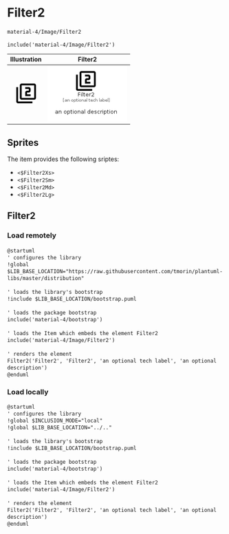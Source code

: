 # Filter2


```text
material-4/Image/Filter2
```

```text
include('material-4/Image/Filter2')
```



| Illustration | Filter2 |
| :---: | :---: |
| ![illustration for Illustration](../../material-4/Image/Filter2.png) | ![illustration for Filter2](../../material-4/Image/Filter2.Local.png) |



## Sprites
The item provides the following sriptes:

- `<$Filter2Xs>`
- `<$Filter2Sm>`
- `<$Filter2Md>`
- `<$Filter2Lg>`





## Filter2

### Load remotely
```plantuml
@startuml
' configures the library
!global $LIB_BASE_LOCATION="https://raw.githubusercontent.com/tmorin/plantuml-libs/master/distribution"

' loads the library's bootstrap
!include $LIB_BASE_LOCATION/bootstrap.puml

' loads the package bootstrap
include('material-4/bootstrap')

' loads the Item which embeds the element Filter2
include('material-4/Image/Filter2')

' renders the element
Filter2('Filter2', 'Filter2', 'an optional tech label', 'an optional description')
@enduml
```

### Load locally
```plantuml
@startuml
' configures the library
!global $INCLUSION_MODE="local"
!global $LIB_BASE_LOCATION="../.."

' loads the library's bootstrap
!include $LIB_BASE_LOCATION/bootstrap.puml

' loads the package bootstrap
include('material-4/bootstrap')

' loads the Item which embeds the element Filter2
include('material-4/Image/Filter2')

' renders the element
Filter2('Filter2', 'Filter2', 'an optional tech label', 'an optional description')
@enduml
```

